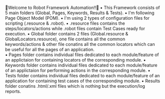 🤖Welcome to Robot Framework Automation!!🤖
▪️ This Framework consists of 5 main folders (Global, Pages, Keywords, Results & Tests).
▪️ I'm following Page Object Model (POM).
▪️ I'm using 2 types of configuration files for scripting (.resource & .robot).
▪️ .resource files contains the steps/locators/actions while .robot files contain Test Cases ready for execution.
▪️ Global folder contains 2 files (Global.resource & GlobalLocators.resource), one file contains all the common keywords/actions & other file conatins all the common locators which can be useful for all the pages of an application.    
▪️ Pages folder contains individual files dedicated to each module/feature of an applictaion for containing locators of the corresponding module.
▪️ Keywords folder contains individual files dedicated to each module/feature of an applictaion for performing actions in the corresponding module.
▪️ Tests folder contains individual files dedicated to each module/feature of an application for containing test cases of the corresponding module.
▪️ Results folder conatins .html/.xml files which is nothing but the execution/log reports.
